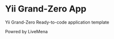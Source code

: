 Yii Grand-Zero App
=========

Yii Grand-Zero Ready-to-code application template

Powred by LiveMena
